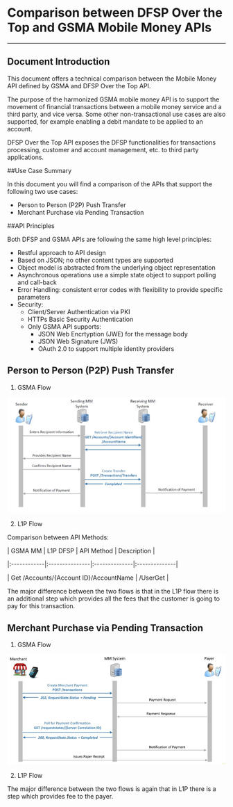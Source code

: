 # Comparison between DFSP Over the Top and GSMA Mobile Money APIs




----------


## Document Introduction



This document offers a technical comparison between the Mobile Money API defined by GSMA and DFSP Over the Top API.


The purpose of the harmonized GSMA mobile money API is to support the movement of financial transactions between a mobile money service and a third party, and vice versa. Some other non-transactional use cases are also supported, for example enabling a debit mandate to be applied to an account.


DFSP Over the Top API exposes the DFSP functionalities for transactions processing, customer and account management, etc. to third party applications.


##Use Case Summary



In this document you will find a comparison of the APIs that support the following two use cases:

- Person to Person (P2P) Push Transfer
- Merchant Purchase via Pending Transaction




##API Principles



Both DFSP and GSMA APIs are following the same high level principles:

 - Restful approach to API design
 - Based on JSON; no other content types are supported
 - Object model is abstracted from the underlying object representation
 - Asynchronous operations use a simple state object to support polling and call-back
 - Error Handling: consistent error codes with flexibility to provide specific parameters
 - Security:
	 - Client/Server Authentication via PKI
	 - HTTPs Basic Security Authentication
	 - Only GSMA API supports:
		 - JSON Web Encrtyption (JWE) for the message body
		 - JSON Web Signature (JWS)
		 - OAuth 2.0 to support multiple identity providers
		 

## Person to Person (P2P) Push Transfer

1. GSMA Flow




![](./GSMAPushTransfer.jpg)













2. L1P Flow










Comparison between API Methods:


| GSMA MM      | L1P DFSP        | API Method     | Description   |

|:------------|:---------------|:--------------|:--------------|

| Get /Accounts/{Account ID}/AccountName | /UserGet |






The major difference between the two flows is that in the L1P flow there is an additional step which provides all the fees that the customer is going to pay for this transaction. 








## Merchant Purchase via Pending Transaction

1. GSMA Flow








 
![](./GSMAMerchantPurchase.jpg)








2. L1P Flow










The major difference between the two flows is again that in L1P there is a step which provides fee to the payer.

